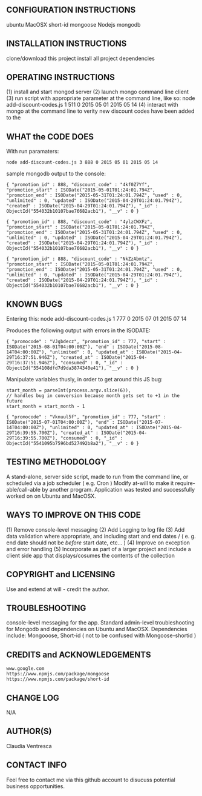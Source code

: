 CONFIGURATION INSTRUCTIONS
--------------------------
ubuntu
MacOSX
short-id
mongoose
Nodejs
mongodb


INSTALLATION INSTRUCTIONS
-------------------------
clone/download this project
install all project dependencies


OPERATING INSTRUCTIONS
----------------------
(1) install and start mongod server
(2) launch mongo command line client
(3) run script  with appropriate parameter at the command line, like so:
    node add-discount-codes.js 1 511 0 2015 05 01 2015 05 14
(4) interact with mongo at the command line to verity new discount codes have been added to the


WHAT the CODE DOES
------------------
With run paramaters:

    node add-discount-codes.js 3 888 0 2015 05 01 2015 05 14

sample mongodb output to the console:

    { "promotion_id" : 888, "discount_code" : "4kf0Z7Yf", "promotion_start" : ISODate("2015-05-01T01:24:01.794Z", "promotion_end" : ISODate("2015-05-31T01:24:01.794Z", "used" : 0, "unlimited" : 0, "updated" : ISODate("2015-04-29T01:24:01.794Z"), "created" : ISODate("2015-04-29T01:24:01.794Z"), "_id" : ObjectId("554032b10107bae76682acb1"), "__v" : 0 }

    { "promotion_id" : 888, "discount_code" : "4ylzCWXFz", "promotion_start" : ISODate("2015-05-01T01:24:01.794Z", "promotion_end" : ISODate("2015-05-31T01:24:01.794Z", "used" : 0, "unlimited" : 0, "updated" : ISODate("2015-04-29T01:24:01.794Z"), "created" : ISODate("2015-04-29T01:24:01.794Z"), "_id" : ObjectId("554032b10107bae76682acb1"), "__v" : 0 }

    { "promotion_id" : 888, "discount_code" : "NkZzAbmtz", "promotion_start" : ISODate("2015-05-01T01:24:01.794Z", "promotion_end" : ISODate("2015-05-31T01:24:01.794Z", "used" : 0, "unlimited" : 0, "updated" : ISODate("2015-04-29T01:24:01.794Z"), "created" : ISODate("2015-04-29T01:24:01.794Z"), "_id" : ObjectId("554032b10107bae76682acb1"), "__v" : 0 }


KNOWN BUGS
----------
Entering this:
    node add-discount-codes.js 1 777 0 2015 07 01 2015 07 14

Produces the following output with errors in the ISODATE:

    { "promocode" : "VJgbdecz", "promotion_id" : 777, "start" : ISODate("2015-08-01T04:00:00Z"), "end" : ISODate("2015-08-14T04:00:00Z"), "unlimited" : 0, "updated_at" : ISODate("2015-04-29T16:37:51.946Z"), "created_at" : ISODate("2015-04-29T16:37:51.946Z"), "consumed" : 0, "_id" : ObjectId("554108dfd7d9da3874340e41"), "__v" : 0 }

Manipulate variables thusly, in order to get around this JS bug:

    start_month = parseInt(process.argv.slice(6)),
    // handles bug in conversion because month gets set to +1 in the future
    start_month = start_month - 1

    { "promocode" : "Vknuul5f", "promotion_id" : 777, "start" : ISODate("2015-07-01T04:00:00Z"), "end" : ISODate("2015-07-14T04:00:00Z"), "unlimited" : 0, "updated_at" : ISODate("2015-04-29T16:39:55.700Z"), "created_at" : ISODate("2015-04-29T16:39:55.700Z"), "consumed" : 0, "_id" : ObjectId("5541095b7596bd527492b8a2"), "__v" : 0 }


TESTING METHODOLOGY
-------------------
A stand-alone, server side script, made to run from the command line, or scheduled
via a job scheduler ( e.g. Cron )
Modify at-will to make it require-able/call-able by another program.
Application was tested and successfully worked on on Ubuntu and MacOSX.


WAYS TO IMPROVE ON THIS CODE
----------------------------
(1) Remove console-level messaging
(2) Add Logging to log file
(3) Add data validation where appropriate, and including start and end dates /
    ( e. g. end date should not be *before* start date, etc... )
(4) Improve on exception and error handling
(5) Incorporate as part of a larger project and include a client side app that displays/cosumes the contents of the collection


COPYRIGHT and LICENSING
-----------------------
Use and extend at will - credit the author.


TROUBLESHOOTING
---------------
console-level messaging for the app.
Standard admin-level troubleshooting for Mongodb and dependencies on Ubuntu and MacOSX.
Dependencies include: Mongooose, Short-id ( not to be confused with Mongoose-shortid )


CREDITS and ACKNOWLEDGEMENTS
----------------------------
    www.google.com
    https://www.npmjs.com/package/mongoose
    https://www.npmjs.com/package/short-id


CHANGE LOG
---------
N/A


AUTHOR(S)
-------
Claudia Ventresca


CONTACT INFO
------------
Feel free to contact me via this github account to disucuss potential business
opportunities.
